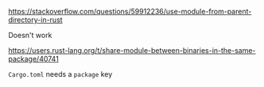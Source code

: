 https://stackoverflow.com/questions/59912236/use-module-from-parent-directory-in-rust

Doesn't work

https://users.rust-lang.org/t/share-module-between-binaries-in-the-same-package/40741

`Cargo.toml` needs a `package` key